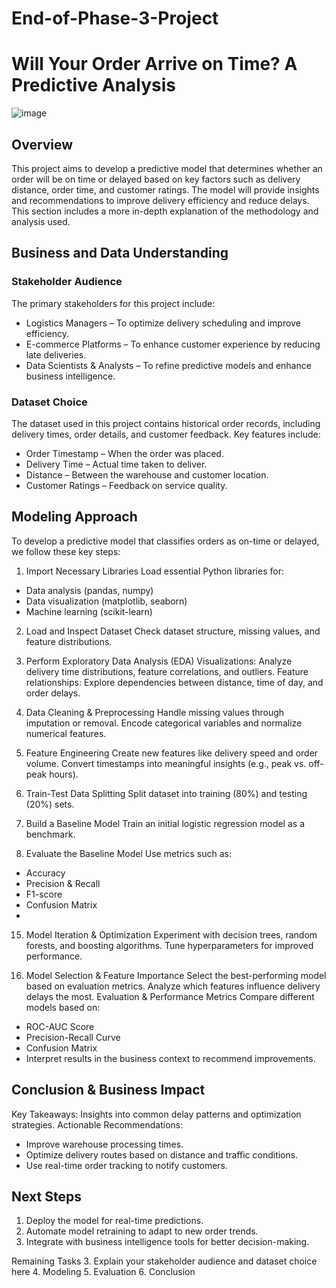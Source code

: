 # End-of-Phase-3-Project

# Will Your Order Arrive on Time? A Predictive Analysis
![image](https://github.com/user-attachments/assets/907dfa5f-c251-446d-a5f8-78553c869193)

## Overview
This project aims to develop a predictive model that determines whether an order will be on time or delayed based on key factors such as delivery distance, order time, and customer ratings. The model will provide insights and recommendations to improve delivery efficiency and reduce delays.
This section includes a more in-depth explanation of the methodology and analysis used.

## Business and Data Understanding
### Stakeholder Audience
The primary stakeholders for this project include:

- Logistics Managers – To optimize delivery scheduling and improve efficiency.
- E-commerce Platforms – To enhance customer experience by reducing late deliveries.
- Data Scientists & Analysts – To refine predictive models and enhance business intelligence.

### Dataset Choice
The dataset used in this project contains historical order records, including delivery times, order details, and customer feedback. Key features include:

- Order Timestamp – When the order was placed.
- Delivery Time – Actual time taken to deliver.
- Distance – Between the warehouse and customer location.
- Customer Ratings – Feedback on service quality.

## Modeling Approach
To develop a predictive model that classifies orders as on-time or delayed, we follow these key steps:
1. Import Necessary Libraries
Load essential Python libraries for:

- Data analysis (pandas, numpy)
- Data visualization (matplotlib, seaborn)
- Machine learning (scikit-learn)

2. Load and Inspect Dataset
Check dataset structure, missing values, and feature distributions.

4. Perform Exploratory Data Analysis (EDA)
Visualizations: Analyze delivery time distributions, feature correlations, and outliers.
Feature relationships: Explore dependencies between distance, time of day, and order delays.

6. Data Cleaning & Preprocessing
Handle missing values through imputation or removal.
Encode categorical variables and normalize numerical features.

8. Feature Engineering
Create new features like delivery speed and order volume.
Convert timestamps into meaningful insights (e.g., peak vs. off-peak hours).

10. Train-Test Data Splitting
Split dataset into training (80%) and testing (20%) sets.

12. Build a Baseline Model
Train an initial logistic regression model as a benchmark.

14. Evaluate the Baseline Model
Use metrics such as:
- Accuracy
- Precision & Recall
- F1-score
- Confusion Matrix
- 
15. Model Iteration & Optimization
Experiment with decision trees, random forests, and boosting algorithms.
Tune hyperparameters for improved performance.

16. Model Selection & Feature Importance
Select the best-performing model based on evaluation metrics.
Analyze which features influence delivery delays the most.
Evaluation & Performance Metrics
Compare different models based on:
- ROC-AUC Score
- Precision-Recall Curve
- Confusion Matrix
- Interpret results in the business context to recommend improvements.
  
## Conclusion & Business Impact
Key Takeaways: Insights into common delay patterns and optimization strategies.
Actionable Recommendations:
- Improve warehouse processing times.
- Optimize delivery routes based on distance and traffic conditions.
- Use real-time order tracking to notify customers.

## Next Steps
1) Deploy the model for real-time predictions.
2) Automate model retraining to adapt to new order trends.
3) Integrate with business intelligence tools for better decision-making.

Remaining Tasks
3. Explain your stakeholder audience and dataset choice here
4. Modeling
5. Evaluation
6. Conclusion
